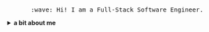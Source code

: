 <p align="center">
  <br><br>
  <samp>
    :wave: Hi! I am a Full-Stack Software Engineer.
  </samp>
</p>

<details>
  <summary><b>a bit about me</b></summary>

<br>- 💬 Ask me about ... Rock Climbing! Whether it's trad, sport, gym, rope-solo aid, or big walling
<br>- 📫 How to reach me: ... zacheryconverse@gmail.com 
<br>- ⚡ Fun fact: ... I'm 7 feet tall
</details>
 
